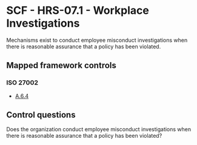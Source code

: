 # SCF - HRS-07.1 - Workplace Investigations
Mechanisms exist to conduct employee misconduct investigations when there is reasonable assurance that a policy has been violated. 
## Mapped framework controls
### ISO 27002
- [A.6.4](../iso27002/a-6.md#a64)
  
## Control questions
Does the organization conduct employee misconduct investigations when there is reasonable assurance that a policy has been violated? 
  